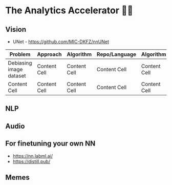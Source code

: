 # The Analytics Accelerator 🚀🦾


## Vision
- UNet - https://github.com/MIC-DKFZ/nnUNet

| Problem | Approach  | Algorithm | Repo/Language | Algorithm | Algorithm | 
| ------------- | ------------- | ------------- | ------------- | ------------- |  ------------- |
| Debiasing image dataset | Content Cell  | Content Cell  | Content Cell  | Content Cell  | Content Cell  |
| Content Cell | Content Cell  | Content Cell  | Content Cell  | Content Cell  | Content Cell  |


## NLP



## Audio


## For finetuning your own NN
- https://nn.labml.ai/
- https://distill.pub/


## Memes

